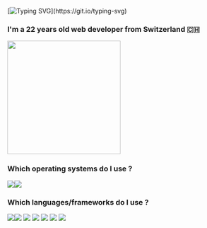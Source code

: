 [![Typing SVG](https://readme-typing-svg.herokuapp.com?size=24&duration=3000&color=2BC00F&width=600&lines=Hey!;Welcome+to+my+GitHub+profile!)](https://git.io/typing-svg)

### I'm a 22 years old web developer from Switzerland 🇨🇭

<img src="https://media.giphy.com/media/WUlplcMpOCEmTGBtBW/giphy.gif" width="256">

<!--GITHUB_ACTIVITY:{"rows": 5}-->

### Which operating systems do I use ?

<img src="https://img.shields.io/badge/Pop!_OS-48B9C7?style=for-the-badge&logo=Pop!_OS&logoColor=white"><img src="https://img.shields.io/badge/Windows-0078D6?style=for-the-badge&logo=windows&logoColor=white">

### Which languages/frameworks do I use ?

<img src="https://img.shields.io/badge/React-20232A?style=for-the-badge&logo=react&logoColor=61DAFB"><img src="https://img.shields.io/badge/React_Native-20232A?style=for-the-badge&logo=react&logoColor=61DAFB">
<img src="https://img.shields.io/badge/TypeScript-007ACC?style=for-the-badge&logo=typescript&logoColor=white">
<img src="https://img.shields.io/badge/MySQL-00000F?style=for-the-badge&logo=mysql&logoColor=white">
<img src="https://img.shields.io/badge/C%23-239120?style=for-the-badge&logo=c-sharp&logoColor=white">
<img src="https://img.shields.io/badge/Unity-100000?style=for-the-badge&logo=unity&logoColor=white">
<img src="https://img.shields.io/badge/Python-14354C?style=for-the-badge&logo=python&logoColor=white">
